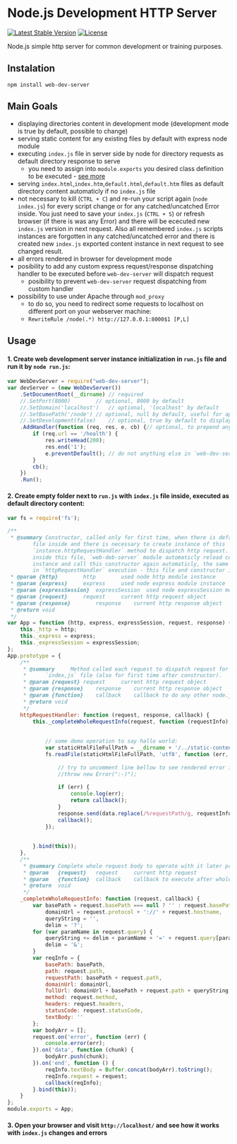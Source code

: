 # Node.js Development HTTP Server

[![Latest Stable Version](https://img.shields.io/badge/Stable-v1.2.0-brightgreen.svg?style=plastic)](https://github.com/web-dev-server/web-dev-server/releases)
[![License](https://img.shields.io/badge/Licence-BSD-brightgreen.svg?style=plastic)](https://github.com/web-dev-server/web-dev-server/blob/master/LICENCE.md)

Node.js simple http server for common development or training purposes.

## Instalation
```shell
npm install web-dev-server
```

## Main Goals
- displaying directories content in development mode (development mode is true by default, possible to change)
- serving static content for any existing files by default with express node module
- executing `index.js` file in server side by node for directory requests as default directory 
  response to serve
	- you need to assign into `module.exports` you desired class definition to be executed - [see more](https://github.com/web-dev-server/example-helloworld/blob/master/dynamic-content/index.js)
- serving `index.html`,`index.htm`,`default.html`,`default.htm` files as default directory content automaticly if no `index.js` file
- not necessary to kill (`CTRL + C`) and re-run your script again (`node index.js`) for every script change 
  or for any catched/uncatched Error inside. You just need to save your `index.js` (`CTRL + S`) or refresh 
  browser (if there is was any Error) and there will be ececuted new `index.js` version in next request.
  Also all remembered `index.js` scripts instances are forgotten in any catched/uncatched error 
  and there is created new `index.js` exported content instance in next request to see changed result.
- all errors rendered in browser for development mode
- posibility to add any custom express request/response dispatching handler to be executed before 
  `web-dev-server` will dispatch request
	- posibility to prevent `web-dev-server` request dispatching from custom handler
- possibility to use under Apache through `mod_proxy`
	- to do so, you need to redirect some requests to localhost on different port on your webserver machine:
	- `RewriteRule /node(.*) http://127.0.0.1:8000$1 [P,L]`

## Usage
#### 1. Create web development server instance initialization in `run.js` file and run it by `node run.js`:
```javascript
var WebDevServer = require("web-dev-server");
var devServer = (new WebDevServer())
	.SetDocumentRoot(__dirname)	// required
	//.SetPort(8000)		// optional, 8000 by default
	//.SetDomain('localhost')	// optional, 'localhost' by default
	//.SetBasePath('/node')	// optional, null by default, useful for apache proxy modes
	//.SetDevelopment(false)	// optional, true by default to display Errors and directory content
	.AddHandler(function (req, res, e, cb) {// optional, to prepend any execution before `web-dev-server` module execution
		if (req.url == '/health') {
			res.writeHead(200);
			res.end('1');
			e.preventDefault();	// do not anything else in `web-dev-server` module for this request
		}
		cb();
	})
	.Run();
```
#### 2. Create empty folder next to `run.js` with `index.js` file inside, executed as default directory content:
```javascript
var fs = require('fs');

/**
 * @summary	Constructor, called only for first time, when there is default directory request with index.js 
 		file inside and there is necessary to create instance of this `module.exports` content to call 
		`instance.httpRequestHandler` method to dispatch http request. If there is detected any file change
		inside this file, `web-deb-server` module automaticly reload content of this file and it creates
		instance and call this constructor again automaticly, the same behaviour if there is any catched error 
		in `httpRequestHandler` execution - this file and constructor is loaded and called again - to develop more comfortably.
 * @param {http}		http 		used node http module instance
 * @param {express}		express 	used node express module instance
 * @param {expressSession}	expressSession	used node expressSession module instance
 * @param {request}		request		current http request object
 * @param {response}		response	current http response object
 * @return void
 */
var App = function (http, express, expressSession, request, response) {
	this._http = http;
	this._express = express;
	this._expressSession = expressSession;
};
App.prototype = {
	/**
	 * @summary 	Method called each request to dispatch request for default directory content containing 
	 *		`index,js` file (also for first time after constructor). 
	 * @param {request}	request		current http request object
	 * @param {response}	response 	current http response object
	 * @param {function}	callback 	callback to do any other node.js operations
	 * @return void
	 */
	httpRequestHandler: function (request, response, callback) {
		this._completeWholeRequestInfo(request, function (requestInfo) {
			
			
			// some demo operation to say hallo world:
			var staticHtmlFileFullPath = __dirname + '/../static-content/index.html';
			fs.readFile(staticHtmlFileFullPath, 'utf8', function (err, data) {
				
				// try to uncomment line bellow to see rendered error in browser:
				//throw new Error(":-)");
				
				if (err) {
					console.log(err);
					return callback();
				}
				response.send(data.replace(/%requestPath/g, requestInfo.url));
				callback();
			});
			
			
		}.bind(this));
	},
	/**
	 * @summary	Complete whole request body to operate with it later properly (encode json data or anything else...)
	 * @param	{request}	request		current http request
	 * @param	{function}	callback	callback to execute after whole request body is loaded or request loading failed
	 * @return	void
	 */
	_completeWholeRequestInfo: function (request, callback) {
		var basePath = request.basePath === null ? '' : request.basePath,
			domainUrl = request.protocol + '://' + request.hostname,
			queryString = '', 
			delim = '?';
		for (var paramName in request.query) {
			queryString += delim + paramName + '=' + request.query[paramName];
			delim = '&';
		}
		var reqInfo = {
			basePath: basePath,
			path: request.path,
			requestPath: basePath + request.path,
			domainUrl: domainUrl,
			fullUrl: domainUrl + basePath + request.path + queryString,
			method: request.method,
			headers: request.headers,
			statusCode: request.statusCode,
			textBody: ''
		};
		var bodyArr = [];
		request.on('error', function (err) {
			console.error(err);
		}).on('data', function (chunk) {
			bodyArr.push(chunk);
		}).on('end', function () {
			reqInfo.textBody = Buffer.concat(bodyArr).toString();
			reqInfo.request = request;
			callback(reqInfo);
		}.bind(this));
	}
};
module.exports = App;
```
#### 3. Open your browser and visit `http://localhost/` and see how it works with `index.js` changes and errors
